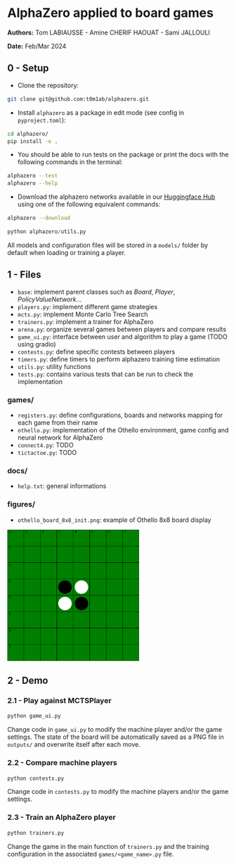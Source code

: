 # AlphaZero applied to board games

**Authors:** Tom LABIAUSSE - Amine CHERIF HAOUAT - Sami JALLOULI

**Date:** Feb/Mar 2024

## 0 - Setup

* Clone the repository:
```bash
git clone git@github.com:t0m1ab/alphazero.git
```

* Install `alphazero` as a package in edit mode (see config in `pyproject.toml`): 
```bash
cd alphazero/
pip install -e .
``` 

* You should be able to run tests on the package or print the docs with the following commands in the terminal: 
```bash
alphazero --test
alphazero --help
```

* Download the alphazero networks available in our [Huggingface Hub](https://huggingface.co/t0m1ab) using one of the following equivalent commands: 
```bash
alphazero --download
```
```python
python alphazero/utils.py
``` 
All models and configuration files will be stored in a `models/` folder by default when loading or training a player.

## 1 - Files

* `base`: implement parent classes such as *Board*, *Player*, *PolicyValueNetwork*...
* `players.py`: implement different game strategies
* `mcts.py`: implement Monte Carlo Tree Search
* `trainers.py`: implement a trainer for AlphaZero
* `arena.py`: organize several games between players and compare results
* `game_ui.py`: interface between user and algorithm to play a game (TODO using gradio)
* `contests.py`: define specific contests between players
* `timers.py`: define timers to perform alphazero training time estimation
* `utils.py`: utility functions
* `tests.py`: contains various tests that can be run to check the implementation

### games/
* `registers.py`: define configurations, boards and networks mapping for each game from their name
* `othello.py`: implementation of the Othello environment, game config and neural network for AlphaZero
* `connect4.py`: TODO
* `tictactoe.py`: TODO

### docs/
* `help.txt`: general informations

### figures/
* `othello_board_8x8_init.png`: example of Othello 8x8 board display

<img src='./alphazero/figures/othello_board_8x8_init.png' width='300'>

## 2 - Demo

### 2.1 - Play against MCTSPlayer

```bash
python game_ui.py
```

Change code in `game_ui.py` to modify the machine player and/or the game settings. The state of the board will be automatically saved as a PNG file in `outputs/` and overwrite itself after each move.

### 2.2 - Compare machine players

```bash
python contests.py
```

Change code in `contests.py` to modify the machine players and/or the game settings.

### 2.3 - Train an AlphaZero player

```bash
python trainers.py
```

Change the game in the main function of `trainers.py` and the training configuration in the associated `games/<game_name>.py` file.
